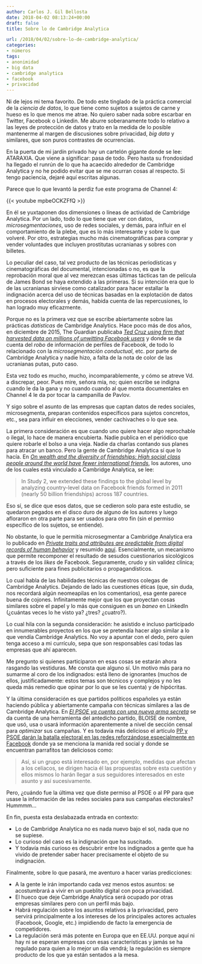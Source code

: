 ```yaml
---
author: Carlos J. Gil Bellosta
date: 2018-04-02 08:13:24+00:00
draft: false
title: Sobre lo de Cambridge Analytica

url: /2018/04/02/sobre-lo-de-cambridge-analytica/
categories:
- números
tags:
- anonimidad
- big data
- cambridge analytica
- facebook
- privacidad
---
```


Ni de lejos mi tema favorito. De todo este tinglado de la práctica comercial de la _ciencia de datos_, lo que tiene como sujetos a sujetos de carne y hueso es lo que menos me atrae. No quiero saber nada sobre escarbar en Twitter, Facebook o Linkedin. Me aburre soberanamente todo lo relativo a las leyes de protección de datos y trato en la medida de lo posible mantenerme al margen de discusiones sobre privacidad, _big data_ y similares, que son puros contrastes de ocurrencias.

En la puerta de mi jardín privado hay un cartelón gigante donde se lee: ATARAXIA. Que viene a significar: pasa de todo. Pero hasta su frondosidad ha llegado el runrún de lo que ha acaecido alrededor de Cambridge Analytica y no he podido evitar que se me ocurran cosas al respecto. Si tengo paciencia, dejaré aquí escritas algunas.

Parece que lo que levantó la perdiz fue este programa de Channel 4:

{{< youtube mpbeOCKZFfQ >}}

En él se yuxtaponen dos dimensiones o líneas de actividad de Cambridge Analytica. Por un lado, todo lo que tiene que ver con datos, _microsegmentaciones_, uso de redes sociales, y demás, para influir en el comportamiento de la plebe, que es lo más interesante y sobre lo que volveré. Por otro, estrategias mucho más cinematográficas para comprar y vender voluntades que incluyen prostitutas ucranianas y sobres con billetes.

Lo peculiar del caso, tal vez producto de las técnicas periodísticas y cinematográficas del documental, intencionadas o no, es que la reprobación moral que al vez merezcan esas últimas tácticas tan de película de James Bond se haya extendido a las primeras. Si su intención era que lo de las ucranianas sirviese como catalizador para hacer estallar la indignación acerca del uso de técnicas basadas en la explotación de datos en procesos electorales y demás, habida cuenta de las repercusiones, lo han logrado muy eficazmente.

Porque no es la primera vez que se escribe abiertamente sobre las prácticas _datísticas_ de Cambridge Analytics. Hace poco más de dos años, en diciembre de 2015, The Guardian publicaba [_Ted Cruz using firm that harvested data on millions of unwitting Facebook users_](https://www.theguardian.com/us-news/2015/dec/11/senator-ted-cruz-president-campaign-facebook-user-data) y donde se da cuenta del _robo_ de información de perfiles de Facebook, de todo lo relacionado con la _microsegmentación conductual_, etc. por parte de Cambridge Analytica y nadie hizo, a falta de la nota de color de las ucranianas putas, puto caso.

Esta vez todo es mucho, mucho, incomparablemente, y cómo se atreve Vd. a discrepar, peor. Pues mire, señora mía, no; quien escribe se indigna cuando le da la gana y no cuando cuando al que monta documentales en Channel 4 le da por tocar la campanilla de Pavlov.

Y sigo sobre el asunto de las empresas que captan datos de redes sociales, microsegmenta, preparan contenidos específicos para sujetos concretos, etc., sea para influir en elecciones, vender cachivaches o lo que sea.

La primera consideración es que cuando uno quiere hacer algo reprochable o ilegal, lo hace de manera encubierta. Nadie publica en el periódico que quiere robarle el bolso a una vieja. Nadie da charlas contando sus planes para atracar un banco. Pero la gente de Cambridge Analytica sí que lo hacía. En [_On wealth and the diversity of friendships: High social class people around the world have fewer international friends_](https://www.sciencedirect.com/science/article/pii/S0191886915004973#!), los autores, uno de los cuales está vinculado a Cambridge Analytica, se lee:

>In Study 2, we extended these findings to the global level by analyzing country-level data on Facebook friends formed in 2011 (nearly 50 billion friendships) across 187 countries.

Eso sí, se dice que esos datos, que se cedieron solo para este estudio, se quedaron pegados en el disco duro de alguno de los autores y luego afloraron en otra parte para ser usados para otro fin (sin el permiso específico de los sujetos, se entiende).

No obstante, lo que le permitía microsegmentar a Cambridge Analytica era lo publicado en [_Private traits and attributes are predictable from digital records of human behavior_](http://www.pnas.org/content/110/15/5802) y resumido [aquí](http://www.idiap.ch/~gatica/teaching-csm/2016/readings/csm-reading-1b.pdf). Esencialmente, un mecanismo que permite recomponer el resultado de sesudos cuestionarios sicológicos a través de los _likes_ de Facebook. Seguramente, crudo y sin validez clínica; pero suficiente para fines publicitarios o propagandísticos.

Lo cual habla de las habilidades técnicas de nuestros colegas de Cambridge Analytics. Dejando de lado las cuestiones éticas (que, sin duda, nos recordará algún neomeapilas en los comentarios), esa gente parece buena de cojones. Infinitamente mejor que los que proyectan cosas similares sobre el papel y lo más que consiguen es un _baneo_ en LinkedIn (¿cuántas veces lo he visto ya? ¿tres? ¿cuatro?).

Lo cual hila con la segunda consideración: he asistido e incluso participado en innumerables proyectos en los que se pretendía hacer algo similar a lo que vendía Cambridge Analytics. No voy a apuntar con el dedo, pero quien tenga acceso a mi currículo, sepa que son responsables casi todas las empresas que ahí aparecen.

Me pregunto si quienes participaron en esas cosas se estarán ahora rasgando las vestiduras. Me consta que alguno sí. Un motivo más para no sumarme al coro de los indignados: está lleno de ignorantes (muchos de ellos, justificadamente: estos temas son técnicos y complejos y no les queda más remedio que opinar por lo que se les cuenta) y de hipócritas.

Y la última consideración es que partidos políticos españoles ya están haciendo pública y abiertamente campaña con técnicas similares a las de Cambridge Analytica. En [_El PSOE ya cuenta con una nueva arma secreta_](https://cienciamisterio.wordpress.com/2010/05/26/el-psoe-ya-cuenta-con-una-nueva-arma-secreta/) se da cuenta de una herramienta del antedicho partido, BLOISE de nombre, que usó, usa o usará información aparentemente a nivel de sección censal para _optimizar_ sus campañas. Y es todavía más delicioso el artículo [PP y PSOE darán la batalla electoral en las redes reforzándose especialmente en Facebook](http://www.europapress.es/nacional/noticia-pp-psoe-daran-batalla-electoral-redes-reforzandose-especialmente-facebook-20160516115411.html) donde ya se menciona la manida red social y donde se encuentran parrafitos tan deliciosos como:

>Así, si un grupo está interesado en, por ejemplo, medidas que afectan a los celíacos, se dirigen hacia él las propuestas sobre esta cuestión y ellos mismos lo harán llegar a sus seguidores interesados en este asunto y así sucesivamente.

Pero, ¿cuándo fue la última vez que diste permiso al PSOE o al PP para que usase la información de las redes sociales para sus campañas electorales? Hummmm...

En fin, puesta esta deslabazada entrada en contexto:

* Lo de Cambridge Analytica no es nada nuevo bajo el sol, nada que no se supiese.
* Lo curioso del caso es la indignación que ha suscitado.
* Y todavía más curioso es descubrir entre los indignados a gente que ha vivido de pretender saber hacer precisamente el objeto de su indignación.

Finalmente, sobre lo que pasará, me aventuro a hacer varias predicciones:

* A la gente le irán importando cada vez menos estos asuntos: se acostumbrará a vivir en un pueblito digital con poca privacidad.
* El hueco que deje Cambridge Analytica será ocupado por otras empresas similares pero con un perfil más bajo.
* Habrá regulación sobre los asuntos relativos a la privacidad, pero servirá principalmente a los intereses de los principales actores actuales (Facebook, Google, etc.) impidiendo de facto la emergencia de competidores.
* La regulación será más potente en Europa que en EE.UU. porque aquí ni hay ni se esperan empresas con esas características y jamás se ha regulado para quien a lo mejor un día vendrá; la regulación es siempre producto de los que ya están sentados a la mesa.

